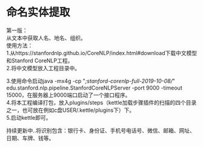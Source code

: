命名实体提取
=====
第一版：<br>
  从文本中获取人名、地名、组织。<br>
使用方法：<br>
  1.从https://stanfordnlp.github.io/CoreNLP/index.html#download下载中文模型和Stanford CoreNLP工程。<br> 
  2.将中文模型放入工程目录中。<br> 
  
  3.使用命令启动java -mx4g -cp "*;stanford-corenlp-full-2019-10-08/*" edu.stanford.nlp.pipeline.StanfordCoreNLPServer -port 9000 -timeout 15000，在服务器上9000端口启动了一个接口程序。<br> 
  4.将本工程编译打包，放入plugins/steps（kettle加载步骤插件的扫描的四个目录之一，也可放在例如c盘USER/.kettle/plugins下）下。<br> 
  5.启动kettle即可。<br> 
  
持续更新中..将识别包含：银行卡、身份证、手机号电话号、微信、邮箱、网址、日期、车牌、钱等。
  
  

